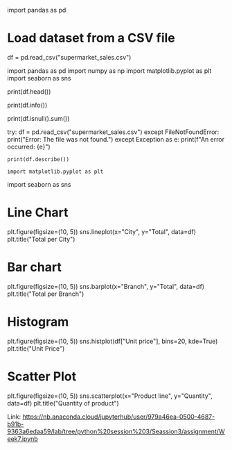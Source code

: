 import pandas as pd

# Load dataset from a CSV file
df = pd.read_csv("supermarket_sales.csv")

import pandas as pd
import numpy as np
import matplotlib.pyplot as plt
import seaborn as sns

print(df.head())

print(df.info())

print(df.isnull().sum())

try:
    df = pd.read_csv("supermarket_sales.csv")
except FileNotFoundError:
    print("Error: The file was not found.")
except Exception as e:
    print(f"An error occurred: {e}")

    print(df.describe())

    import matplotlib.pyplot as plt
import seaborn as sns

# Line Chart
plt.figure(figsize=(10, 5))
sns.lineplot(x="City", y="Total", data=df)
plt.title("Total per City")

# Bar chart
plt.figure(figsize=(10, 5))
sns.barplot(x="Branch", y="Total", data=df)
plt.title("Total per Branch")

# Histogram
plt.figure(figsize=(10, 5))
sns.histplot(df["Unit price"], bins=20, kde=True)
plt.title("Unit Price")

# Scatter Plot
plt.figure(figsize=(10, 5))
sns.scatterplot(x="Product line", y="Quantity", data=df)
plt.title("Quantity of product")

Link: https://nb.anaconda.cloud/jupyterhub/user/979a46ea-0500-4687-b91b-9363a6edaa59/lab/tree/python%20session%203/Seassion3/assignment/Week7.ipynb

